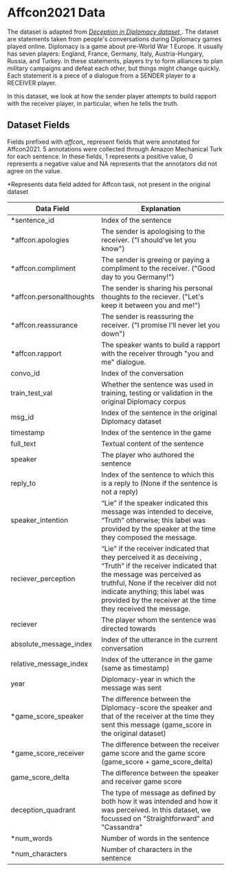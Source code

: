 # Affcon2021 Data 

The dataset is adapted from [*Deception in Diplomacy dataset* ](https://convokit.cornell.edu/documentation/diplomacy.html). The dataset are statements taken from people's conversations during Diplomacy games played online. Diplomacy is a game about pre-World War 1 Europe. It usually has seven players: England, France, Germany, Italy, Austria-Hungary, Russia, and Turkey. In these statements, players try to form alliances to plan military campaigns and defeat each other, but things might change quickly. Each statement is a piece of a dialogue from a SENDER player to a RECEIVER player.

In this dataset, we look at how the sender player attempts to build rapport with the receiver player, in particular, when he tells the truth. 

## Dataset Fields

Fields prefixed with *affcon_* represent fields that were annotated for Affcon2021. 5 annotations were collected through Amazon Mechanical Turk for each sentence. In these fields, 1 represents a positive value, 0 represents a negative value and NA represents that the annotators did not agree on the value.

*Represents data field added for Affcon task, not present in the original dataset

|  Data Field |  Explanation |
|-------------|--------------|
| *sentence_id  | Index of the sentence  |
| *affcon.apologies | The sender is apologising to the receiver. ("I should've let you know") |
| *affcon.compliment | The sender is greeing or paying a compliment to the receiver. ("Good day to you Germany!")|
| *affcon.personalthoughts |The sender is sharing his personal thoughts to the reciever. ("Let's keep it between you and me!") |
| *affcon.reassurance | The sender is reassuring the receiver. ("I promise I'll never let you down")|
| *affcon.rapport |The speaker wants to build a rapport with the receiver through "you and me" dialogue.  |
| convo_id | Index of the conversation |
| train_test_val | Whether the sentence was used in training, testing or validation in the original Diplomacy corpus |
| msg_id | Index of the sentence in the original Diplomacy dataset |
| timestamp | Index of the sentence in the game |
| full_text | Textual content of the sentence |
| speaker | The player who authored the sentence |
| reply_to | Index of the sentence to which this is a reply to (None if the sentence is not a reply) |
| speaker_intention |“Lie” if the speaker indicated this message was intended to deceive, “Truth” otherwise; this label was provided by the speaker at the time they composed the message. |
| reciever_perception | “Lie” if the receiver indicated that they perceived it as deceiving , “Truth” if the receiver indicated that the message was perceived as truthful, None if the receiver did not indicate anything; this label was provided by the receiver at the time they received the message. |
| reciever | The player whom the sentence was directed towards |
| absolute_message_index | Index of the utterance in the current conversation |
| relative_message_index | Index of the utterance in the game (same as timestamp) |
| year | Diplomacy-year in which the message was sent |
| *game_score_speaker | The difference between the Diplomacy-score the speaker and that of the receiver at the time they sent this message (game_score in the original dataset) |
| *game_score_receiver | The difference between the receiver game score and the game score (game_score + game_score_delta)|
| game_score_delta | The difference between the speaker and receiver game score|
| deception_quadrant | The type of message as defined by both how it was intended and how it was perceived. In this dataset, we focussed on "Straightforward" and "Cassandra" |
| *num_words | Number of words in the sentence | 
| *num_characters | Number of characters in the sentence |